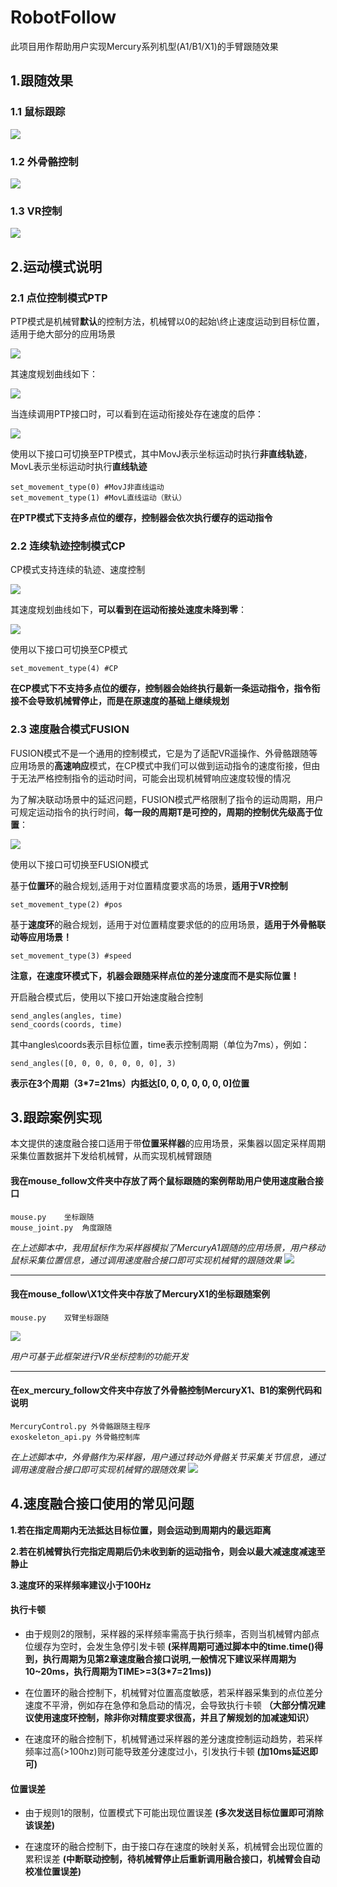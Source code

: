 # RobotFollow
此项目用作帮助用户实现Mercury系列机型(A1/B1/X1)的手臂跟随效果

## 1.跟随效果

### 1.1 鼠标跟踪

<img src="resource\mouse.gif">

### 1.2 外骨骼控制

<img src="resource\exoskeleton.gif">


### 1.3 VR控制

<img src="resource\VR.gif">

## 2.运动模式说明

### 2.1 点位控制模式PTP

PTP模式是机械臂**默认**的控制方法，机械臂以0的起始\终止速度运动到目标位置，适用于绝大部分的应用场景

<img src="resource\PTP.png">

其速度规划曲线如下：

<img src="resource\ptp_speed.png">

当连续调用PTP接口时，可以看到在运动衔接处存在速度的启停：

<img src="resource\ptp_speed2.png">



使用以下接口可切换至PTP模式，其中MovJ表示坐标运动时执行**非直线轨迹**，MovL表示坐标运动时执行**直线轨迹**

    set_movement_type(0) #MovJ非直线运动
    set_movement_type(1) #MovL直线运动（默认）

**在PTP模式下支持多点位的缓存，控制器会依次执行缓存的运动指令**

### 2.2 连续轨迹控制模式CP

CP模式支持连续的轨迹、速度控制

<img src="resource\CP.png">

其速度规划曲线如下，**可以看到在运动衔接处速度未降到零**：

<img src="resource\cp_speed.png">

使用以下接口可切换至CP模式

    set_movement_type(4) #CP

**在CP模式下不支持多点位的缓存，控制器会始终执行最新一条运动指令，指令衔接不会导致机械臂停止，而是在原速度的基础上继续规划**

### 2.3 速度融合模式FUSION

FUSION模式不是一个通用的控制模式，它是为了适配VR遥操作、外骨骼跟随等应用场景的**高速响应**模式，在CP模式中我们可以做到运动指令的速度衔接，但由于无法严格控制指令的运动时间，可能会出现机械臂响应速度较慢的情况

为了解决联动场景中的延迟问题，FUSION模式严格限制了指令的运动周期，用户可规定运动指令的执行时间，**每一段的周期T是可控的，周期的控制优先级高于位置**：

<img src="resource\fusion_time.png">

使用以下接口可切换至FUSION模式

基于**位置环**的融合规划,适用于对位置精度要求高的场景，**适用于VR控制**

    set_movement_type(2) #pos


基于**速度环**的融合规划，适用于对位置精度要求低的的应用场景，**适用于外骨骼联动等应用场景！**

    set_movement_type(3) #speed

**注意，在速度环模式下，机器会跟随采样点位的差分速度而不是实际位置！**

开启融合模式后，使用以下接口开始速度融合控制

    send_angles(angles, time)
    send_coords(coords, time)

其中angles\coords表示目标位置，time表示控制周期（单位为7ms），例如：

    send_angles([0, 0, 0, 0, 0, 0, 0], 3)

**表示在3个周期（3*7=21ms）内抵达[0, 0, 0, 0, 0, 0, 0]位置**


## 3.跟踪案例实现

本文提供的速度融合接口适用于带**位置采样器**的应用场景，采集器以固定采样周期采集位置数据并下发给机械臂，从而实现机械臂跟随

#### 我在mouse_follow文件夹中存放了两个鼠标跟随的案例帮助用户使用速度融合接口

    mouse.py    坐标跟随
    mouse_joint.py  角度跟随

*在上述脚本中，我用鼠标作为采样器模拟了MercuryA1跟随的应用场景，用户移动鼠标采集位置信息，通过调用速度融合接口即可实现机械臂的跟随效果*
<img src="resource\mouse.gif">

---


#### 我在mouse_follow\X1文件夹中存放了MercuryX1的坐标跟随案例
    mouse.py    双臂坐标跟随

<img src="resource\X1.gif">

*用户可基于此框架进行VR坐标控制的功能开发*

---

#### 在ex_mercury_follow文件夹中存放了外骨骼控制MercuryX1、B1的案例代码和说明
    MercuryControl.py 外骨骼跟随主程序
    exoskeleton_api.py 外骨骼控制库

*在上述脚本中，外骨骼作为采样器，用户通过转动外骨骼关节采集关节信息，通过调用速度融合接口即可实现机械臂的跟随效果*
<img src="resource\exoskeleton.gif">


## 4.速度融合接口使用的常见问题

**1.若在指定周期内无法抵达目标位置，则会运动到周期内的最远距离**

**2.若在机械臂执行完指定周期后仍未收到新的运动指令，则会以最大减速度减速至静止**

**3.速度环的采样频率建议小于100Hz**

#### 执行卡顿
* 由于规则2的限制，采样器的采样频率需高于执行频率，否则当机械臂内部点位缓存为空时，会发生急停引发卡顿
**(采样周期可通过脚本中的time.time()得到，执行周期为见第2章速度融合接口说明,一般情况下建议采样周期为10~20ms，执行周期为TIME>=3(3*7=21ms))**

* 在位置环的融合控制下，机械臂对位置高度敏感，若采样器采集到的点位差分速度不平滑，例如存在急停和急启动的情况，会导致执行卡顿
**（大部分情况建议使用速度环控制，除非你对精度要求很高，并且了解规划的加减速知识）**

* 在速度环的融合控制下，机械臂通过采样器的差分速度控制运动趋势，若采样频率过高(>100hz)则可能导致差分速度过小，引发执行卡顿
**(加10ms延迟即可)**

#### 位置误差

* 由于规则1的限制，位置模式下可能出现位置误差
**(多次发送目标位置即可消除该误差)**

* 在速度环的融合控制下，由于接口存在速度的映射关系，机械臂会出现位置的累积误差
**(中断联动控制，待机械臂停止后重新调用融合接口，机械臂会自动校准位置误差)**